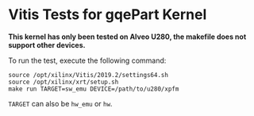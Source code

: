 # Vitis Tests for gqePart Kernel

**This kernel has only been tested on Alveo U280, the makefile does not support other devices.**

To run the test, execute the following command:

```
source /opt/xilinx/Vitis/2019.2/settings64.sh
source /opt/xilinx/xrt/setup.sh
make run TARGET=sw_emu DEVICE=/path/to/u280/xpfm
```

`TARGET` can also be `hw_emu` or `hw`.
